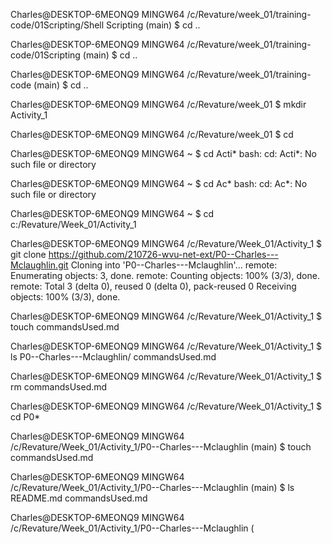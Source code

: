 
Charles@DESKTOP-6MEONQ9 MINGW64 /c/Revature/week_01/training-code/01Scripting/Shell Scripting (main)
$ cd ..

Charles@DESKTOP-6MEONQ9 MINGW64 /c/Revature/week_01/training-code/01Scripting (main)
$ cd ..

Charles@DESKTOP-6MEONQ9 MINGW64 /c/Revature/week_01/training-code (main)
$ cd ..

Charles@DESKTOP-6MEONQ9 MINGW64 /c/Revature/week_01
$ mkdir Activity_1

Charles@DESKTOP-6MEONQ9 MINGW64 /c/Revature/week_01
$ cd

Charles@DESKTOP-6MEONQ9 MINGW64 ~
$ cd Acti*
bash: cd: Acti*: No such file or directory

Charles@DESKTOP-6MEONQ9 MINGW64 ~
$ cd Ac*
bash: cd: Ac*: No such file or directory

Charles@DESKTOP-6MEONQ9 MINGW64 ~
$ cd c:/Revature/Week_01/Activity_1

Charles@DESKTOP-6MEONQ9 MINGW64 /c/Revature/Week_01/Activity_1
$ git clone https://github.com/210726-wvu-net-ext/P0--Charles---Mclaughlin.git
Cloning into 'P0--Charles---Mclaughlin'...
remote: Enumerating objects: 3, done.
remote: Counting objects: 100% (3/3), done.
remote: Total 3 (delta 0), reused 0 (delta 0), pack-reused 0
Receiving objects: 100% (3/3), done.

Charles@DESKTOP-6MEONQ9 MINGW64 /c/Revature/Week_01/Activity_1
$ touch commandsUsed.md

Charles@DESKTOP-6MEONQ9 MINGW64 /c/Revature/Week_01/Activity_1
$ ls
P0--Charles---Mclaughlin/  commandsUsed.md

Charles@DESKTOP-6MEONQ9 MINGW64 /c/Revature/Week_01/Activity_1
$ rm commandsUsed.md

Charles@DESKTOP-6MEONQ9 MINGW64 /c/Revature/Week_01/Activity_1
$ cd P0*

Charles@DESKTOP-6MEONQ9 MINGW64 /c/Revature/Week_01/Activity_1/P0--Charles---Mclaughlin (main)
$ touch commandsUsed.md

Charles@DESKTOP-6MEONQ9 MINGW64 /c/Revature/Week_01/Activity_1/P0--Charles---Mclaughlin (main)
$ ls
README.md  commandsUsed.md

Charles@DESKTOP-6MEONQ9 MINGW64 /c/Revature/Week_01/Activity_1/P0--Charles---Mclaughlin (